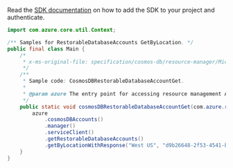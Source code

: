 Read the [SDK documentation](https://github.com/Azure/azure-sdk-for-java/blob/azure-resourcemanager_2.12.0/sdk/resourcemanager/azure-resourcemanager/README.md) on how to add the SDK to your project and authenticate.

```java
import com.azure.core.util.Context;

/** Samples for RestorableDatabaseAccounts GetByLocation. */
public final class Main {
    /*
     * x-ms-original-file: specification/cosmos-db/resource-manager/Microsoft.DocumentDB/stable/2021-10-15/examples/CosmosDBRestorableDatabaseAccountGet.json
     */
    /**
     * Sample code: CosmosDBRestorableDatabaseAccountGet.
     *
     * @param azure The entry point for accessing resource management APIs in Azure.
     */
    public static void cosmosDBRestorableDatabaseAccountGet(com.azure.resourcemanager.AzureResourceManager azure) {
        azure
            .cosmosDBAccounts()
            .manager()
            .serviceClient()
            .getRestorableDatabaseAccounts()
            .getByLocationWithResponse("West US", "d9b26648-2f53-4541-b3d8-3044f4f9810d", Context.NONE);
    }
}
```
